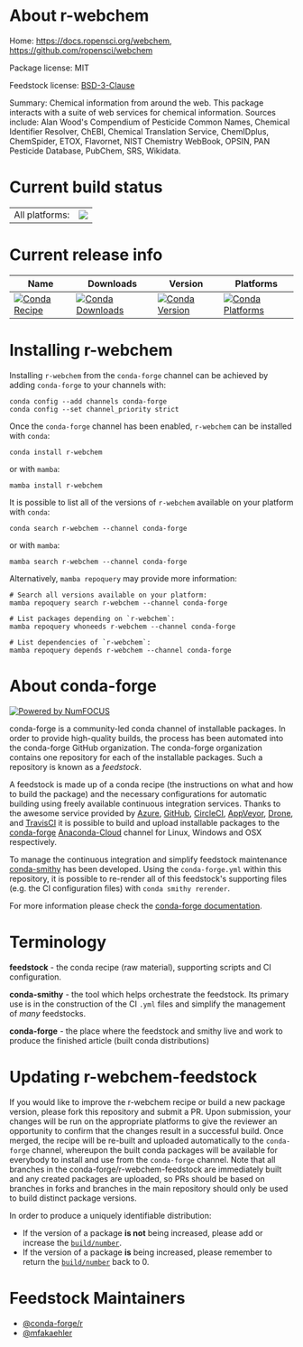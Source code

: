 About r-webchem
===============

Home: https://docs.ropensci.org/webchem, https://github.com/ropensci/webchem

Package license: MIT

Feedstock license: [BSD-3-Clause](https://github.com/conda-forge/r-webchem-feedstock/blob/main/LICENSE.txt)

Summary: Chemical information from around the web. This package interacts with a suite of web services for chemical information. Sources include: Alan Wood's Compendium of Pesticide Common Names, Chemical Identifier Resolver, ChEBI, Chemical Translation Service, ChemIDplus, ChemSpider, ETOX, Flavornet, NIST Chemistry WebBook, OPSIN, PAN Pesticide Database, PubChem, SRS, Wikidata.

Current build status
====================


<table><tr><td>All platforms:</td>
    <td>
      <a href="https://dev.azure.com/conda-forge/feedstock-builds/_build/latest?definitionId=9888&branchName=main">
        <img src="https://dev.azure.com/conda-forge/feedstock-builds/_apis/build/status/r-webchem-feedstock?branchName=main">
      </a>
    </td>
  </tr>
</table>

Current release info
====================

| Name | Downloads | Version | Platforms |
| --- | --- | --- | --- |
| [![Conda Recipe](https://img.shields.io/badge/recipe-r--webchem-green.svg)](https://anaconda.org/conda-forge/r-webchem) | [![Conda Downloads](https://img.shields.io/conda/dn/conda-forge/r-webchem.svg)](https://anaconda.org/conda-forge/r-webchem) | [![Conda Version](https://img.shields.io/conda/vn/conda-forge/r-webchem.svg)](https://anaconda.org/conda-forge/r-webchem) | [![Conda Platforms](https://img.shields.io/conda/pn/conda-forge/r-webchem.svg)](https://anaconda.org/conda-forge/r-webchem) |

Installing r-webchem
====================

Installing `r-webchem` from the `conda-forge` channel can be achieved by adding `conda-forge` to your channels with:

```
conda config --add channels conda-forge
conda config --set channel_priority strict
```

Once the `conda-forge` channel has been enabled, `r-webchem` can be installed with `conda`:

```
conda install r-webchem
```

or with `mamba`:

```
mamba install r-webchem
```

It is possible to list all of the versions of `r-webchem` available on your platform with `conda`:

```
conda search r-webchem --channel conda-forge
```

or with `mamba`:

```
mamba search r-webchem --channel conda-forge
```

Alternatively, `mamba repoquery` may provide more information:

```
# Search all versions available on your platform:
mamba repoquery search r-webchem --channel conda-forge

# List packages depending on `r-webchem`:
mamba repoquery whoneeds r-webchem --channel conda-forge

# List dependencies of `r-webchem`:
mamba repoquery depends r-webchem --channel conda-forge
```


About conda-forge
=================

[![Powered by
NumFOCUS](https://img.shields.io/badge/powered%20by-NumFOCUS-orange.svg?style=flat&colorA=E1523D&colorB=007D8A)](https://numfocus.org)

conda-forge is a community-led conda channel of installable packages.
In order to provide high-quality builds, the process has been automated into the
conda-forge GitHub organization. The conda-forge organization contains one repository
for each of the installable packages. Such a repository is known as a *feedstock*.

A feedstock is made up of a conda recipe (the instructions on what and how to build
the package) and the necessary configurations for automatic building using freely
available continuous integration services. Thanks to the awesome service provided by
[Azure](https://azure.microsoft.com/en-us/services/devops/), [GitHub](https://github.com/),
[CircleCI](https://circleci.com/), [AppVeyor](https://www.appveyor.com/),
[Drone](https://cloud.drone.io/welcome), and [TravisCI](https://travis-ci.com/)
it is possible to build and upload installable packages to the
[conda-forge](https://anaconda.org/conda-forge) [Anaconda-Cloud](https://anaconda.org/)
channel for Linux, Windows and OSX respectively.

To manage the continuous integration and simplify feedstock maintenance
[conda-smithy](https://github.com/conda-forge/conda-smithy) has been developed.
Using the ``conda-forge.yml`` within this repository, it is possible to re-render all of
this feedstock's supporting files (e.g. the CI configuration files) with ``conda smithy rerender``.

For more information please check the [conda-forge documentation](https://conda-forge.org/docs/).

Terminology
===========

**feedstock** - the conda recipe (raw material), supporting scripts and CI configuration.

**conda-smithy** - the tool which helps orchestrate the feedstock.
                   Its primary use is in the construction of the CI ``.yml`` files
                   and simplify the management of *many* feedstocks.

**conda-forge** - the place where the feedstock and smithy live and work to
                  produce the finished article (built conda distributions)


Updating r-webchem-feedstock
============================

If you would like to improve the r-webchem recipe or build a new
package version, please fork this repository and submit a PR. Upon submission,
your changes will be run on the appropriate platforms to give the reviewer an
opportunity to confirm that the changes result in a successful build. Once
merged, the recipe will be re-built and uploaded automatically to the
`conda-forge` channel, whereupon the built conda packages will be available for
everybody to install and use from the `conda-forge` channel.
Note that all branches in the conda-forge/r-webchem-feedstock are
immediately built and any created packages are uploaded, so PRs should be based
on branches in forks and branches in the main repository should only be used to
build distinct package versions.

In order to produce a uniquely identifiable distribution:
 * If the version of a package **is not** being increased, please add or increase
   the [``build/number``](https://docs.conda.io/projects/conda-build/en/latest/resources/define-metadata.html#build-number-and-string).
 * If the version of a package **is** being increased, please remember to return
   the [``build/number``](https://docs.conda.io/projects/conda-build/en/latest/resources/define-metadata.html#build-number-and-string)
   back to 0.

Feedstock Maintainers
=====================

* [@conda-forge/r](https://github.com/conda-forge/r/)
* [@mfakaehler](https://github.com/mfakaehler/)

